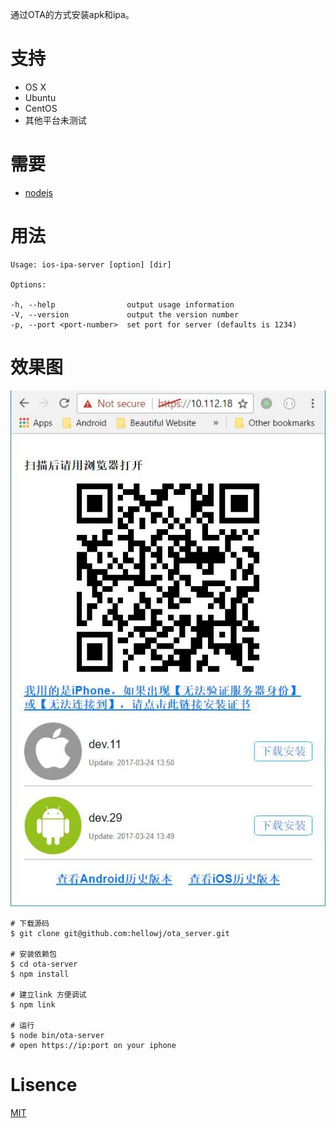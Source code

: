 通过OTA的方式安装apk和ipa。


# 支持
* OS X
* Ubuntu
* CentOS
* 其他平台未测试

# 需要
* [nodejs](https://nodejs.org/)


# 用法
```
Usage: ios-ipa-server [option] [dir]

Options:

-h, --help                output usage information
-V, --version             output the version number
-p, --port <port-number>  set port for server (defaults is 1234)
```


# 效果图
![screeshot](screeshot.jpg)


```
# 下载源码
$ git clone git@github.com:hellowj/ota_server.git

# 安装依赖包
$ cd ota-server
$ npm install 

# 建立link 方便调试
$ npm link

# 运行
$ node bin/ota-server
# open https://ip:port on your iphone
```

# Lisence
[MIT](https://github.com/bumaociyuan/zxIpaServer/blob/master/LICENSE.md)
